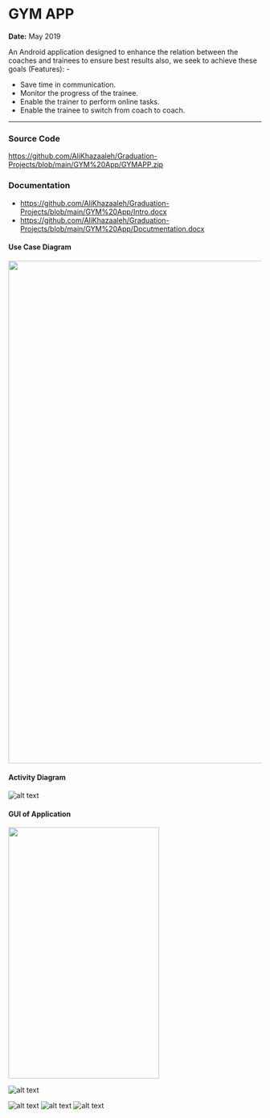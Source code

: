 # GYM APP

**Date:** May 2019

An Android application designed to enhance the relation between the coaches and trainees to ensure best results also, we seek to achieve these goals (Features): -

- Save time in communication.
- Monitor the progress of the trainee.
- Enable the trainer to perform online tasks.
- Enable the trainee to switch from coach to coach.

---

### Source Code
https://github.com/AliKhazaaleh/Graduation-Projects/blob/main/GYM%20App/GYMAPP.zip

### Documentation
- https://github.com/AliKhazaaleh/Graduation-Projects/blob/main/GYM%20App/Intro.docx
- https://github.com/AliKhazaaleh/Graduation-Projects/blob/main/GYM%20App/Docutmentation.docx


#### Use Case Diagram
<img src="https://github.com/AliKhazaaleh/Graduation-Projects/blob/main/GYM%20App/use%20case.png?raw=true" width="800" height="1000"/>


#### Activity Diagram
![alt text](https://github.com/AliKhazaaleh/Graduation-Projects/blob/main/GYM%20App/Activity%20Diagram.png?raw=true)


#### GUI of Application

<img src="https://github.com/AliKhazaaleh/Graduation-Projects/blob/main/GYM%20App/login.png?raw=true" width="300" height="500"/>

![alt text](https://github.com/AliKhazaaleh/Graduation-Projects/blob/main/GYM%20App/add%20training.png?raw=true)

![alt text](https://github.com/AliKhazaaleh/Graduation-Projects/blob/main/GYM%20App/home-trainee.png?raw=true)
![alt text](https://github.com/AliKhazaaleh/Graduation-Projects/blob/main/GYM%20App/my%20requests.png?raw=true)
![alt text](https://github.com/AliKhazaaleh/Graduation-Projects/blob/main/GYM%20App/my%20training.png?raw=true)

